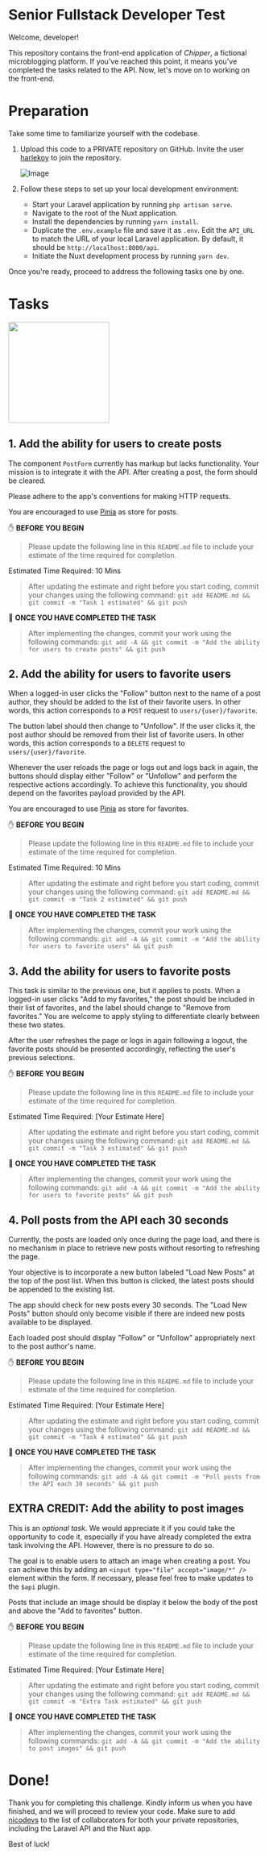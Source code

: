 # Senior Fullstack Developer Test

Welcome, developer!

This repository contains the front-end application of _Chipper_, a fictional microblogging platform. If you've reached this point, it means you've completed the tasks related to the API. Now, let's move on to working on the front-end.

# Preparation

Take some time to familiarize yourself with the codebase.

1. Upload this code to a PRIVATE repository on GitHub. Invite the user [harlekoy](https://github.com/harlekoy/) to join the repository.

   ![Image](https://github.com/vueschool/chipper-app/assets/10015302/4f459c23-45fc-4bc6-becf-0b41d28d2b4b)


3. Follow these steps to set up your local development environment:

   - Start your Laravel application by running `php artisan serve`.
   - Navigate to the root of the Nuxt application.
   - Install the dependencies by running `yarn install`.
   - Duplicate the `.env.example` file and save it as `.env`. Edit the `API_URL` to match the URL of your local Laravel application. By default, it should be `http://localhost:8000/api`.
   - Initiate the Nuxt development process by running `yarn dev`.

Once you're ready, proceed to address the following tasks one by one.

# Tasks

<img src="https://i.imgur.com/gDGhQw9.png" height="200px">

## 1. Add the ability for users to create posts

The component `PostForm` currently has markup but lacks functionality. Your mission is to integrate it with the API. After creating a post, the form should be cleared.

Please adhere to the app's conventions for making HTTP requests.

You are encouraged to use [Pinia](https://pinia.vuejs.org/) as store for posts.

✋ **BEFORE YOU BEGIN**

> Please update the following line in this `README.md` file to include your estimate of the time required for completion.

Estimated Time Required: 10 Mins

> After updating the estimate and right before you start coding, commit your changes using the following command:
`git add README.md && git commit -m "Task 1 estimated" && git push`

🏁 **ONCE YOU HAVE COMPLETED THE TASK**

> After implementing the changes, commit your work using the following commands:
`git add -A && git commit -m "Add the ability for users to create posts" && git push`

## 2. Add the ability for users to favorite users

When a logged-in user clicks the "Follow" button next to the name of a post author, they should be added to the list of their favorite users. In other words, this action corresponds to a `POST` request to `users/{user}/favorite`.

The button label should then change to "Unfollow". If the user clicks it, the post author should be removed from their list of favorite users. In other words, this action corresponds to a `DELETE` request to `users/{user}/favorite`.

Whenever the user reloads the page or logs out and logs back in again, the buttons should display either "Follow" or "Unfollow" and perform the respective actions accordingly. To achieve this functionality, you should depend on the favorites payload provided by the API.

You are encouraged to use [Pinia](https://pinia.vuejs.org/) as store for favorites.

✋ **BEFORE YOU BEGIN**

> Please update the following line in this `README.md` file to include your estimate of the time required for completion.

Estimated Time Required: 10 Mins

> After updating the estimate and right before you start coding, commit your changes using the following command:
`git add README.md && git commit -m "Task 2 estimated" && git push`

🏁 **ONCE YOU HAVE COMPLETED THE TASK**

> After implementing the changes, commit your work using the following commands:
`git add -A && git commit -m "Add the ability for users to favorite users" && git push`

## 3. Add the ability for users to favorite posts

This task is similar to the previous one, but it applies to posts. When a logged-in user clicks "Add to my favorites," the post should be included in their list of favorites, and the label should change to "Remove from favorites." You are welcome to apply styling to differentiate clearly between these two states.

After the user refreshes the page or logs in again following a logout, the favorite posts should be presented accordingly, reflecting the user's previous selections.

✋ **BEFORE YOU BEGIN**

> Please update the following line in this `README.md` file to include your estimate of the time required for completion.

Estimated Time Required: [Your Estimate Here]

> After updating the estimate and right before you start coding, commit your changes using the following command:
`git add README.md && git commit -m "Task 3 estimated" && git push`

🏁 **ONCE YOU HAVE COMPLETED THE TASK**

> After implementing the changes, commit your work using the following commands:
`git add -A && git commit -m "Add the ability for users to favorite posts" && git push`

## 4. Poll posts from the API each 30 seconds

Currently, the posts are loaded only once during the page load, and there is no mechanism in place to retrieve new posts without resorting to refreshing the page.

Your objective is to incorporate a new button labeled "Load New Posts" at the top of the post list. When this button is clicked, the latest posts should be appended to the existing list.

The app should check for new posts every 30 seconds. The "Load New Posts" button should only become visible if there are indeed new posts available to be displayed.

Each loaded post should display "Follow" or "Unfollow" appropriately next to the post author's name.

✋ **BEFORE YOU BEGIN**

> Please update the following line in this `README.md` file to include your estimate of the time required for completion.

Estimated Time Required: [Your Estimate Here]

> After updating the estimate and right before you start coding, commit your changes using the following command:
`git add README.md && git commit -m "Task 4 estimated" && git push`

🏁 **ONCE YOU HAVE COMPLETED THE TASK**

> After implementing the changes, commit your work using the following commands:
`git add -A && git commit -m "Poll posts from the API each 30 seconds" && git push`

## EXTRA CREDIT: Add the ability to post images

This is an _optional task_. We would appreciate it if you could take the opportunity to code it, especially if you have already completed the extra task involving the API. However, there is no pressure to do so.

The goal is to enable users to attach an image when creating a post. You can achieve this by adding an `<input type="file" accept="image/*" />` element within the form. If necessary, please feel free to make updates to the `$api` plugin.

Posts that include an image should be display it below the body of the post and above the "Add to favorites" button.

✋ **BEFORE YOU BEGIN**

> Please update the following line in this `README.md` file to include your estimate of the time required for completion.

Estimated Time Required: [Your Estimate Here]

> After updating the estimate and right before you start coding, commit your changes using the following command:
`git add README.md && git commit -m "Extra Task estimated" && git push`

🏁 **ONCE YOU HAVE COMPLETED THE TASK**

> After implementing the changes, commit your work using the following commands:
`git add -A && git commit -m "Add the ability to post images" && git push`

# Done!

Thank you for completing this challenge. Kindly inform us when you have finished, and we will proceed to review your code. Make sure to add [nicodevs](https://github.com/nicodevs) to the list of collaborators for both your private repositories, including the Laravel API and the Nuxt app.

Best of luck!

